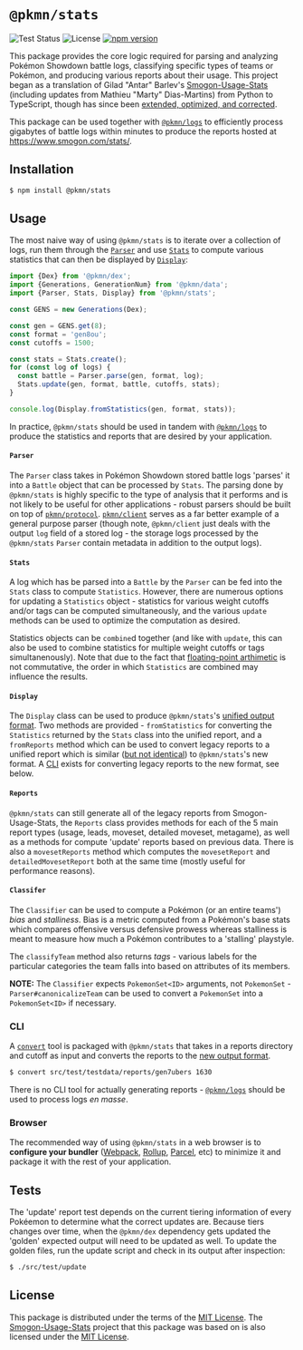 # `@pkmn/stats`

![Test Status](https://github.com/pkmn/stats/workflows/Tests/badge.svg)
![License](https://img.shields.io/badge/License-MIT-blue.svg)
[![npm version](https://img.shields.io/npm/v/@pkmn/stats.svg)](https://www.npmjs.com/package/@pkmn/stats)

This package provides the core logic required for parsing and analyzing Pokémon Showdown battle
logs, classifying specific types of teams or Pokémon, and producing various reports about their
usage. This project began as a translation of Gilad "Antar" Barlev's
[Smogon-Usage-Stats](https://github.com/Antar1011/Smogon-Usage-Stats) (including updates from
Mathieu "Marty" Dias-Martins) from Python to TypeScript, though has since been [extended,
optimized, and corrected](CHANGES.md).

This package can be used together with [`@pkmn/logs`](../logs) to efficiently process gigabytes of
battle logs within minutes to produce the reports hosted at https://www.smogon.com/stats/.

## Installation

```sh
$ npm install @pkmn/stats
```

## Usage

The most naive way of using `@pkmn/stats` is to iterate over a collection of logs, run them through
the [`Parser`](#Parser) and use [`Stats`](#Stats) to compute various statistics that can then be
displayed by [`Display`](#Display):

```ts
import {Dex} from '@pkmn/dex';
import {Generations, GenerationNum} from '@pkmn/data';
import {Parser, Stats, Display} from '@pkmn/stats';

const GENS = new Generations(Dex);

const gen = GENS.get(8);
const format = 'gen8ou';
const cutoffs = 1500;

const stats = Stats.create();
for (const log of logs) {
  const battle = Parser.parse(gen, format, log);
  Stats.update(gen, format, battle, cutoffs, stats);
}

console.log(Display.fromStatistics(gen, format, stats));
```

In practice, `@pkmn/stats` should be used in tandem with [`@pkmn/logs`](../logs) to produce the
 statistics and reports that are desired by your application.

#### `Parser`

The `Parser` class takes in Pokémon Showdown stored battle logs 'parses' it into a `Battle` object
that can be processed by `Stats`. The parsing done by `@pkmn/stats` is highly specific to the type
of analysis that it performs and is not likely to be useful for other applications - robust parsers
should be built on top of [`pkmn/protocol`](https://github.com/pkmn/ps/tree/master/protocol).
[`pkmn/client`](https://github.com/pkmn/ps/tree/master/client) serves as a far better example of a
general purpose parser (though note, `@pkmn/client` just deals with the output `log` field of a
stored log - the storage logs processed by the `@pkmn/stats` `Parser` contain metadata in addition
to the output logs).

#### `Stats`

A log which has be parsed into a `Battle` by the `Parser` can be fed into the `Stats` class to
compute `Statistics`. However, there are numerous options for updating a `Statistics` object -
statistics for various weight cutoffs and/or tags can be computed simultaneously, and the various
`update` methods can be used to optimize the computation as desired.

Statistics objects can be `combine`d together (and like with `update`, this can also be used to
combine statistics for multiple weight cutoffs or tags simultanenously). Note that due to the fact
that [floating-point arthimetic](https://en.wikipedia.org/wiki/Floating-point_arithmetic) is not
commutative, the order in which `Statistics` are combined may influence the results.

#### `Display`

The `Display` class can be used to produce `@pkmn/stats`'s [unified output format](OUTPUT.md). Two
methods are provided - `fromStatistics` for converting the `Statistics` returned by the `Stats`
class into the unified report, and a `fromReports` method which can be used to convert legacy
reports to a unified report which is similar ([but not identical](OUTPUT.md#Legacy)) to
`@pkmn/stats`'s new format. A [CLI](#CLI) exists for converting legacy reports to the new format,
see below.

#### `Reports`

`@pkmn/stats` can still generate all of the legacy reports from Smogon-Usage-Stats, the `Reports`
class provides methods for each of the 5 main report types (usage, leads, moveset, detailed moveset,
metagame), as well as a methods for compute 'update' reports based on previous data. There is also a
`movesetReports` method which computes the `movesetReport` and `detailedMovesetReport` both at the
same time (mostly useful for performance reasons).

#### `Classifer`

The `Classifier` can be used to compute a Pokémon (or an entire teams') *bias* and *stalliness*.
Bias is a metric computed from a Pokémon's base stats which compares offensive versus defensive
prowess whereas stalliness is meant to measure how much a Pokémon contributes to a 'stalling'
playstyle.

The `classifyTeam` method also returns *tags* - various labels for the particular categories the team falls into based on attributes of its members.

**NOTE:** The `Classifier` expects `PokemonSet<ID>` arguments, not `PokemonSet` -
`Parser#canonicalizeTeam` can be used to convert a `PokemonSet` into a `PokemonSet<ID>` if
necessary.

### CLI

A [`convert`](convert) tool is packaged with `@pkmn/stats` that takes in a reports directory and
cutoff as input and converts the reports to the [new output format](OUTPUT.md#Legacy).

```sh
$ convert src/test/testdata/reports/gen7ubers 1630
```

There is no CLI tool for actually generating reports - [`@pkmn/logs`](../logs) should be used to
process logs *en masse*.

### Browser

The recommended way of using `@pkmn/stats` in a web browser is to **configure your bundler**
([Webpack](https://webpack.js.org/), [Rollup](https://rollupjs.org/),
[Parcel](https://parceljs.org/), etc) to minimize it and package it with the rest of your
application.

## Tests

The 'update' report test depends on the current tiering information of every Pokéemon to determine
what the correct updates are. Because tiers changes over time, when the `@pkmn/dex` dependency gets
updated the 'golden' expected output will need to be updated as well. To update the golden files,
run the update script and check in its output after inspection:

```sh
$ ./src/test/update
```

## License

This package is distributed under the terms of the [MIT License](LICENSE). The
[Smogon-Usage-Stats](https://github.com/Antar1011/Smogon-Usage-Stats) project that this package was
based on is also licensed under the [MIT
License](https://github.com/Antar1011/Smogon-Usage-Stats/blob/master/license.txt).
